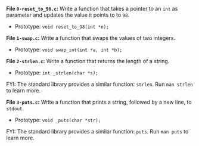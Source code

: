 **File `0-reset_to_98.c`:** Write a function that takes a pointer to an  `int`  as parameter and updates the value it points to to  `98`.

-   Prototype:  `void reset_to_98(int *n);`

**File `1-swap.c`:** Write a function that swaps the values of two integers.

-   Prototype:  `void swap_int(int *a, int *b);`

**File `2-strlen.c`:** Write a function that returns the length of a string.

-   Prototype:  `int _strlen(char *s);`

FYI: The standard library provides a similar function:  `strlen`. Run  `man strlen`  to learn more.

**File `3-puts.c`:** Write a function that prints a string, followed by a new line, to  `stdout`.

-   Prototype:  `void _puts(char *str);`

FYI: The standard library provides a similar function:  `puts`. Run  `man puts`  to learn more.
